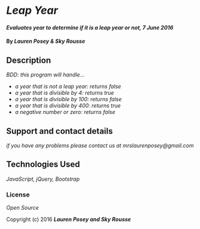 # _Leap Year_

#### _Evaluates year to determine if it is a leap year or not, 7 June 2016_

#### By _**Lauren Posey & Sky Rousse**_

## Description

_BDD: this program will handle..._

* _a year that is not a leap year: returns false_
* _a year that is divisible by 4: returns true_
* _a year that is divisible by 100: returns false_
* _a year that is divisible by 400: returns true_
* _a negative number or zero: returns false_

## Support and contact details

_if you have any problems please contact us at mrslaurenposey@gmail.com_

## Technologies Used

_JavaScript, jQuery, Bootstrap_

### License

*Open Source*

Copyright (c) 2016 **_Lauren Posey and Sky Rousse_**
